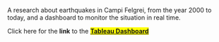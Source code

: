 A research about earthquakes in Campi Felgrei, from the year 2000 to today, and a dashboard to monitor the situation in real time.


Click here for the **link** to the **<mark><a href = "https://public.tableau.com/app/profile/pierfrancesco.esposito/viz/TerremotiCampiFlegrei/Dashboard2#1"> Tableau Dashboard </a></mark>**
